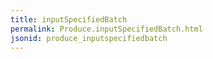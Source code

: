 ```yaml
---
title: inputSpecifiedBatch
permalink: Produce.inputSpecifiedBatch.html
jsonid: produce_inputspecifiedbatch
---
```

